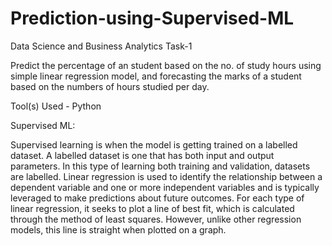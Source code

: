 # Prediction-using-Supervised-ML
Data Science and Business Analytics Task-1 

Predict the percentage of an student based on the no. of study hours using simple linear regression model, and forecasting the marks of a student based on the numbers of hours studied per day. 

Tool(s) Used - Python

Supervised ML:
        
   Supervised learning is when the model is getting trained on a labelled dataset. A labelled dataset is one that has both input and output parameters. In this type of learning both training and validation, datasets are labelled.
Linear regression is used to identify the relationship between a dependent variable and one or more independent variables and is typically leveraged to make predictions about future outcomes. For each type of linear regression, it seeks to plot a line of best fit, which is calculated through the method of least squares. However, unlike other regression models, this line is straight when plotted on a graph.
